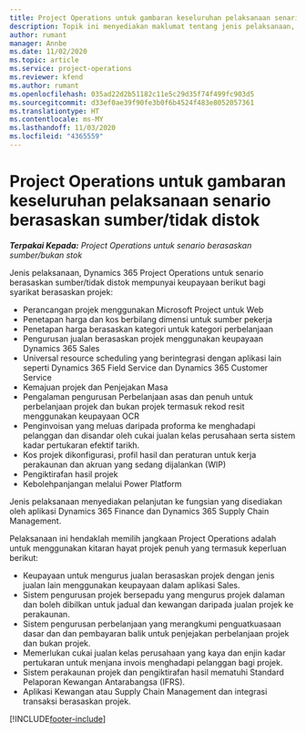 ```yaml
---
title: Project Operations untuk gambaran keseluruhan pelaksanaan senario berasaskan sumber/tidak distok
description: Topik ini menyediakan maklumat tentang jenis pelaksanaan, Project Operations untuk senario berasaskan sumber/tidak distok.
author: rumant
manager: Annbe
ms.date: 11/02/2020
ms.topic: article
ms.service: project-operations
ms.reviewer: kfend
ms.author: rumant
ms.openlocfilehash: 035ad22d2b51182c11e5c29d35f74f499fc903d5
ms.sourcegitcommit: d33ef0ae39f90fe3b0f6b4524f483e8052057361
ms.translationtype: HT
ms.contentlocale: ms-MY
ms.lasthandoff: 11/03/2020
ms.locfileid: "4365559"
---
```

# <a name="project-operations-for-resourcenon-stocked-based-scenarios-deployment-overview"></a>Project Operations untuk gambaran keseluruhan pelaksanaan senario berasaskan sumber/tidak distok

_**Terpakai Kepada:** Project Operations untuk senario berasaskan sumber/bukan stok_

Jenis pelaksanaan, Dynamics 365 Project Operations untuk senario berasaskan sumber/tidak distok mempunyai keupayaan berikut bagi syarikat berasaskan projek:

- Perancangan projek menggunakan Microsoft Project untuk Web
- Penetapan harga dan kos berbilang dimensi untuk sumber pekerja
- Penetapan harga berasaskan kategori untuk kategori perbelanjaan
- Pengurusan jualan berasaskan projek menggunakan keupayaan Dynamics 365 Sales
- Universal resource scheduling yang berintegrasi dengan aplikasi lain seperti Dynamics 365 Field Service dan Dynamics 365 Customer Service
- Kemajuan projek dan Penjejakan Masa
- Pengalaman pengurusan Perbelanjaan asas dan penuh untuk perbelanjaan projek dan bukan projek termasuk rekod resit menggunakan keupayaan OCR
- Penginvoisan yang meluas daripada proforma ke menghadapi pelanggan dan disandar oleh cukai jualan kelas perusahaan serta sistem kadar pertukaran efektif tarikh.
- Kos projek dikonfigurasi, profil hasil dan peraturan untuk kerja perakaunan dan akruan yang sedang dijalankan (WIP)
- Pengiktirafan hasil projek
- Kebolehpanjangan melalui Power Platform

Jenis pelaksanaan menyediakan pelanjutan ke fungsian yang disediakan oleh aplikasi Dynamics 365 Finance dan Dynamics 365 Supply Chain Management.

Pelaksanaan ini hendaklah memilih jangkaan Project Operations adalah untuk menggunakan kitaran hayat projek penuh yang termasuk keperluan berikut:

- Keupayaan untuk mengurus jualan berasaskan projek dengan jenis jualan lain menggunakan keupayaan dalam aplikasi Sales.
- Sistem pengurusan projek bersepadu yang mengurus projek dalaman dan boleh dibilkan untuk jadual dan kewangan daripada jualan projek ke perakaunan.
- Sistem pengurusan perbelanjaan yang merangkumi penguatkuasaan dasar dan dan pembayaran balik untuk penjejakan perbelanjaan projek dan bukan projek.
- Memerlukan cukai jualan kelas perusahaan yang kaya dan enjin kadar pertukaran untuk menjana invois menghadapi pelanggan bagi projek.
- Sistem perakaunan projek dan pengiktirafan hasil mematuhi Standard Pelaporan Kewangan Antarabangsa (IFRS).
- Aplikasi Kewangan atau Supply Chain Management dan integrasi transaksi berasaskan projek.


[!INCLUDE[footer-include](../includes/footer-banner.md)]